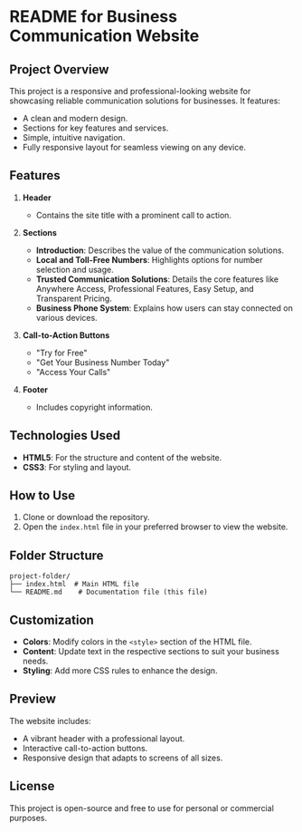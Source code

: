 # README for Business Communication Website

## Project Overview
This project is a responsive and professional-looking website for showcasing reliable communication solutions for businesses. It features:
- A clean and modern design.
- Sections for key features and services.
- Simple, intuitive navigation.
- Fully responsive layout for seamless viewing on any device.

## Features
1. **Header**
   - Contains the site title with a prominent call to action.

2. **Sections**
   - **Introduction**: Describes the value of the communication solutions.
   - **Local and Toll-Free Numbers**: Highlights options for number selection and usage.
   - **Trusted Communication Solutions**: Details the core features like Anywhere Access, Professional Features, Easy Setup, and Transparent Pricing.
   - **Business Phone System**: Explains how users can stay connected on various devices.

3. **Call-to-Action Buttons**
   - "Try for Free"
   - "Get Your Business Number Today"
   - "Access Your Calls"

4. **Footer**
   - Includes copyright information.

## Technologies Used
- **HTML5**: For the structure and content of the website.
- **CSS3**: For styling and layout.

## How to Use
1. Clone or download the repository.
2. Open the `index.html` file in your preferred browser to view the website.

## Folder Structure
```
project-folder/
├── index.html  # Main HTML file
└── README.md    # Documentation file (this file)
```

## Customization
- **Colors**: Modify colors in the `<style>` section of the HTML file.
- **Content**: Update text in the respective sections to suit your business needs.
- **Styling**: Add more CSS rules to enhance the design.

## Preview
The website includes:
- A vibrant header with a professional layout.
- Interactive call-to-action buttons.
- Responsive design that adapts to screens of all sizes.

## License
This project is open-source and free to use for personal or commercial purposes.
